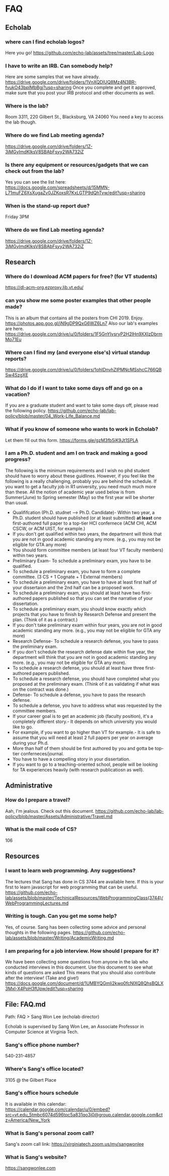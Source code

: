# FAQ

## Echolab

### where can I find echolab logos?

Here you go! https://github.com/echo-lab/assets/tree/master/Lab-Logo

### I have to write an IRB. Can somebody help?

Here are some samples that we have already.  https://drive.google.com/drive/folders/1VnXQDlUQ8Mz4N3BR-fvukO43bpIMbBgj?usp=sharing Once you complete and get it approved, make sure that you post your IRB protocol and other documents as well.

### Where is the lab?

Room 3311, 220 Gilbert St., Blacksburg, VA 24060
You need a key to access the lab though.

### Where do we find Lab meeting agenda?

https://drive.google.com/drive/folders/1Z-3jMGyImdKIksV8SBAbFsyy2WA732iZ

### Is there any equipment or resources/gadgets that we can check out from the lab?

Yes you can see the list here: https://docs.google.com/spreadsheets/d/15MMN-L71muFZ6XsXugaZv0JZKoxsR7KxLGTP9dQhTvw/edit?usp=sharing

### When is the stand-up report due?

Friday 3PM

### Where do we find Lab meeting agenda?

https://drive.google.com/drive/folders/1Z-3jMGyImdKIksV8SBAbFsyy2WA732iZ

## Research

### Where do I download ACM papers for free? (for VT students)

https://dl-acm-org.ezproxy.lib.vt.edu/

### can you show me some poster examples that other people made?

This is an album that contains all the posters from CHI 2019. Enjoy. https://photos.app.goo.gl/jN9gDP9QxG6WZ6Ln7 Also our lab's examples are here. https://drive.google.com/drive/u/0/folders/1F5GnYIvsryP2H2lHn9XXIzDbrmMo71Eu

### Where can I find my (and everyone else's) virtual standup reports?

https://drive.google.com/drive/u/0/folders/1ohIDnvhZlPMNcMSshcC766QBSw4SzgXE

### What do I do if I want to take some days off and go on a vacation?

If you are a graduate student and want to take some days off, please read the following policy. https://github.com/echo-lab/lab-policy/blob/master/04_Work-Life_Balance.md

### What if you know of someone who wants to work in Echolab?

Let them fill out this form. https://forms.gle/gzM3fb5iK9Jt1SPLA

### I am a Ph.D. student and am I on track and making a good progress?

The following is the minimum requirements and I wish no phd student should have to worry about these guidlines. However, if you feel like the following is a really challenging, probably you are behind the schedule. If you want to get a faculty job in R1 university, you need much much more than these. All the notion of academic year used below is from Summer(June) to Spring semester (May) so the first year will be shorter than usual.

- Qualififcation (Ph.D. studnet --> Ph.D. Candidate)- Within two year, a Ph.D. student should have published (or at least submitted) **at least** one first-authored full paper to a top-tier HCI confernece (ACM CHI, ACM CSCW, or ACM UIST, for example.)
- If you don't get qualified within two years, the department will think that you are not in good academic standing any more. (e.g., you may not be eligible for GTA any more)
- You should form committee members (at least four VT faculty members) within two years.
- Preliminary Exam- To schedule a preliminary exam, you have to be qualified.
- To schedule a preliminary exam, you have to form a complete committee. (3 CS + 1 Cognate + 1 External members)
- To schedule a preliminary exam, you have to have at least first half of your dissertaion and the 2nd half can be a proposed work.
- To schedule a preliminary exam, you should at least have two first-authored papers published so that you can set the narrative of your dissertation.
- To schedule a preliminary exam, you should know exactly which projects that you have to finish by Research Defense and present the plan. (Think of it as a contract.)
- If you don't take preliminary exam within four years, you are not in good academic standing any more. (e.g., you may not be eligible for GTA any more)
- Research Defense- To schedule a research defense, you have to pass the preliminary exam.
- If you don't schedule the research defense date within five year, the department will think that you are not in good academic standing any more. (e.g., you may not be eligible for GTA any more).
- To schedule a research defense, you should at least have three first-authored papers published.
- To schedule a research defense, you should have completed what you proposed at the preliminary exam. (Think of it as validating if what was on the contract was done.)
- Defense- To schedule a defense, you have to pass the research defense.
- To schedule a defense, you have to address what was requested by the committee members.
- If your career goal is to get an academic job (faculty position), it's a completely different story.- It depends on which university you would like to go.
- For example, if you want to go higher than VT for example.- It is safe to assume that you will need at least 2 full papers per year on average during your Ph.d.
- More than half of them should be first authored by you and gotta be top-tier conferneces/journal.
- You have to have a compelling story in your dissertation.
- If you want to go to a teaching-oriented school, people will be looking for TA experiences heavily (with research publicatiosn as well).

## Administrative

### How do I prepare a travel?

Aah, I'm jealous. Check out this document. https://github.com/echo-lab/lab-policy/blob/master/Assets/Administrative/Travel.md

### What is the mail code of CS?

106

## Resources

### I want to learn web programming. Any suggestions?

The lectures that Sang has done in CS 3744 are available here. If this is your first to learn javascript for web programming that can be useful.  https://github.com/echo-lab/assets/blob/master/TechinicalResources/WebProgrammingClass(3744)/WebProgrammingLectures.md

### Writing is tough. Can you get me some help?

Yes, of course. Sang has been collecting some advice and personal thoughts in the following pages.
https://github.com/echo-lab/assets/blob/master/Writing/AcademicWriting.md

### I am preparing for a job interview. How should I prepare for it?

We have been collecting some questions from anyone in the lab who conducted interviews in this document. Use this document to see what kinds of questions are asked This means that you should also contribute after the interview! (Take and give!) https://docs.google.com/document/d/1UMBYQGmli2kwo0fcNlXQ8QhsBQLX3Mxl-X4PpH3fUpw/edit?usp=sharing

## File: FAQ.md
Path: FAQ > Sang Won Lee (echolab director)

Echolab is supervised by Sang Won Lee, an Associate Professor in Computer Science at Virginia Tech.

### Sang's office phone number?

540-231-4857

### Where's Sang's office located?

3105 @ the Gilbert Place

### Sang's office hours schedule

It is available in this calendar: https://calendar.google.com/calendar/u/0/embed?src=vt.edu_5tmbc6074d596tpc5a831qo3j0@group.calendar.google.com&ctz=America/New_York

### What is Sang's personal zoom call?

Sang's zoom call link: https://virginiatech.zoom.us/my/sangwonlee

### What is Sang's website?

https://sangwonlee.com